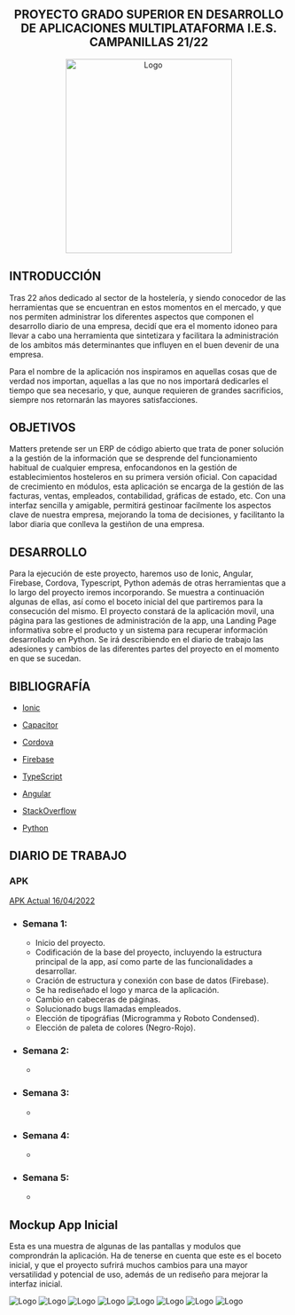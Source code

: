 <h2 align="center">PROYECTO GRADO SUPERIOR EN DESARROLLO DE APLICACIONES MULTIPLATAFORMA I.E.S. CAMPANILLAS 21/22</h2>
<p align="center">

  <img src="media/logoCompleto.svg" alt="Logo" width="300" height="350">
  
</p>


## INTRODUCCIÓN

Tras 22 años dedicado al sector de la hostelería, y siendo conocedor de las herramientas
que se encuentran en estos momentos en el mercado, y que nos permiten administrar los diferentes
aspectos que componen el desarrollo diario de una empresa, decidí que era el momento idoneo para
llevar a cabo una herramienta que sintetizara y facilitara la administración de los ambitos más determinantes
que influyen en el buen devenir de una empresa.

Para el nombre de la aplicación nos inspiramos en aquellas cosas que de verdad nos importan, aquellas a las
que no nos importará dedicarles el tiempo que sea necesario, y que, aunque requieren de grandes sacrificios,
siempre nos retornarán las mayores satisfacciones.


## OBJETIVOS

Matters pretende ser un ERP de código abierto que trata de poner solución a la gestión de la
información que se desprende del funcionamiento habitual de cualquier empresa,
enfocandonos en la gestión de establecimientos hosteleros en su primera versión oficial.
Con capacidad de crecimiento en módulos, esta aplicación se encarga de la gestión de las facturas,
ventas, empleados, contabilidad, gráficas de estado, etc.
Con una interfaz sencilla y amigable, permitirá gestinoar facilmente los aspectos clave de nuestra empresa,
mejorando la toma de decisiones, y facilitanto la labor diaria que conlleva la gestiñon de una empresa.


## DESARROLLO

Para la ejecución de este proyecto, haremos uso de Ionic, Angular, Firebase, Cordova, Typescript, Python además de otras herramientas que a lo largo del proyecto iremos incorporando.
Se muestra a continuación algunas de ellas, así como el boceto inicial del que partiremos para la consecución del mismo.
El proyecto constará de la aplicación movil, una página para las gestiones de administración de la app, una Landing Page informativa sobre el producto y un sistema para recuperar información desarrollado en Python.
Se irá describiendo en el diario de trabajo las adesiones y cambios de las diferentes partes del proyecto en el momento en que se sucedan. 

## BIBLIOGRAFÍA
  - <a href="https://ionicframework.com/docs/"><p>Ionic</p></a>
  - <a href="https://capacitorjs.com/"><p>Capacitor</p></a>
  - <a href="https://ionicframework.com/docs/native/iamport-cordova"><p>Cordova</p></a>
  - <a href="https://console.firebase.google.com/u/2/"><p>Firebase</p></a>
  - <a href="https://www.typescriptlang.org/docs/"><p>TypeScript</p></a>
  - <a href="https://angular.io/"><p>Angular</p></a>
  - <a href="https://es.stackoverflow.com/"><p>StackOverflow</p></a>
  - <a href="https://docs.python.org/3/"><p>Python</p></a>

## DIARIO DE TRABAJO
  ### APK
  <a href="media/app-debug.apk">APK Actual 16/04/2022</a>
  - ### Semana 1:
    - Inicio del proyecto.
    - Codificación de la base del proyecto, incluyendo la estructura principal de la app, así como parte de las funcionalidades a desarrollar.
    - Cración de estructura y conexión con base de datos (Firebase).
    - Se ha rediseñado el logo y marca de la aplicación.
    - Cambio en cabeceras de páginas.
    - Solucionado bugs llamadas empleados.
    - Elección de tipográfias (Microgramma y Roboto Condensed).
    - Elección de paleta de colores (Negro-Rojo).

  - ### Semana 2:
    - 

  - ### Semana 3:
    - 

  - ### Semana 4:
    - 

  - ### Semana 5:
    - 

## Mockup App Inicial

Esta es una muestra de algunas de las pantallas y modulos que comprondrán la aplicación.
Ha de tenerse en cuenta que este es el boceto inicial, y que el proyecto sufrirá muchos cambios para
una mayor versatilidad y potencial de uso, además de un rediseño
para mejorar la interfaz inicial.


<img src="media/loginmatter.png" alt="Logo">
<img src="media/registermatter.png" alt="Logo">
<img src="media/dashboardmatter.png" alt="Logo">
<img src="media/menumatter.png" alt="Logo">
<img src="media/employeematter.png" alt="Logo">
<img src="media/invoicematter.png" alt="Logo">
<img src="media/salematter.png" alt="Logo">
<img src="media/galerymatter.png" alt="Logo">







